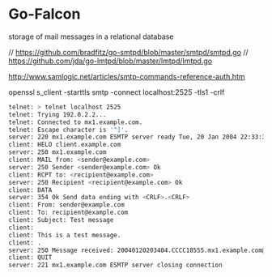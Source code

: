 # Go-Falcon

storage of mail messages in a relational database


// https://github.com/bradfitz/go-smtpd/blob/master/smtpd/smtpd.go
// https://github.com/jda/go-lmtpd/blob/master/lmtpd/lmtpd.go

http://www.samlogic.net/articles/smtp-commands-reference-auth.htm

openssl s_client -starttls smtp -connect localhost:2525 -tls1 -crlf


```bash
telnet: > telnet localhost 2525
telnet: Trying 192.0.2.2...
telnet: Connected to mx1.example.com.
telnet: Escape character is '^]'.
server: 220 mx1.example.com ESMTP server ready Tue, 20 Jan 2004 22:33:36 +0200
client: HELO client.example.com
server: 250 mx1.example.com
client: MAIL from: <sender@example.com>
server: 250 Sender <sender@example.com> Ok
client: RCPT to: <recipient@example.com>
server: 250 Recipient <recipient@example.com> Ok
client: DATA
server: 354 Ok Send data ending with <CRLF>.<CRLF>
client: From: sender@example.com
client: To: recipient@example.com
client: Subject: Test message
client:
client: This is a test message.
client: .
server: 250 Message received: 20040120203404.CCCC18555.mx1.example.com@client.example.com
client: QUIT
server: 221 mx1.example.com ESMTP server closing connection
```